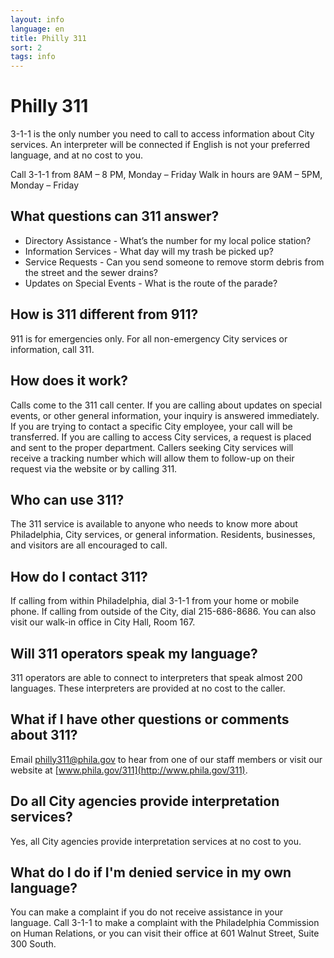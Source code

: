 ```yaml
---
layout: info
language: en
title: Philly 311
sort: 2
tags: info
---
```

Philly 311
=====
3-1-1 is the only number you need to call to access information about City services.
An interpreter will be connected if English is not your preferred language, and at no cost to you.
 
Call 3-1-1 from 8AM – 8 PM, Monday – Friday
Walk in hours are 9AM – 5PM, Monday – Friday
 
What questions can 311 answer?
------------------------------
- Directory Assistance - What’s the number for my local police station?
- Information Services - What day will my trash be picked up?
- Service Requests - Can you send someone to remove storm debris from the street and the sewer drains?
- Updates on Special Events - What is the route of the parade?
 
How is 311 different from 911?
------------------------------
911 is for emergencies only. For all non-emergency City services or information, call 311.
 
How does it work?
-----------------
Calls come to the 311 call center.  If you are calling about updates on special events, or other general information, your inquiry is answered immediately.  If you are trying to contact a specific City employee, your call will be transferred.  If you are calling to access City services, a request is placed and sent to the proper department.  Callers seeking City services will receive a tracking number which will allow them to follow-up on their request via the website or by calling 311.
 
Who can use 311?
----------------
The 311 service is available to anyone who needs to know more about Philadelphia, City services, or general information. Residents, businesses, and visitors are all encouraged to call.
 
How do I contact 311?
---------------------
If calling from within Philadelphia, dial 3-1-1 from your home or mobile phone.  If calling from outside of the City, dial 215-686-8686.  You can also visit our walk-in office in City Hall, Room 167.
 
Will 311 operators speak my language?
-------------------------------------
311 operators are able to connect to interpreters that speak almost 200 languages.  These interpreters are provided at no cost to the caller.
 
What if I have other questions or comments about 311?
-----------------------------------------------------
Email [philly311@phila.gov](mailto:philly311@phila.gov) to hear from one of our staff members or visit our website at [www.phila.gov/311](http://www.phila.gov/311).

Do all City agencies provide interpretation services?
-----------------------------------------------------
Yes, all City agencies provide interpretation services at no cost to you.
 
What do I do if I'm denied service in my own language?
------------------------------------------------------
You can make a complaint if you do not receive assistance in your language.  Call 3-1-1 to make a complaint with the Philadelphia Commission on Human Relations, or you can visit their office at 601 Walnut Street, Suite 300 South.